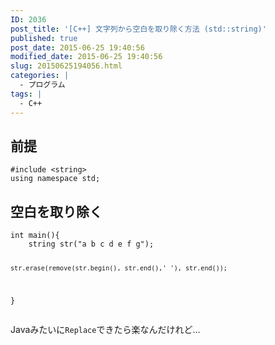 ```yaml
---
ID: 2036
post_title: '[C++] 文字列から空白を取り除く方法 (std::string)'
published: true
post_date: 2015-06-25 19:40:56
modified_date: 2015-06-25 19:40:56
slug: 20150625194056.html
categories: |
  - プログラム
tags: |
  - C++
---
```

<!--more-->
<h2>前提</h2>
<pre class="language-cpp"><code>#include &lt;string&gt;
using namespace std;</code></pre>


<h2>空白を取り除く</h2>
<pre class="language-cpp"><code>int main(){
    string str("a b c d e f g");

    str.erase(remove(str.begin(), str.end(),' '), str.end());
}</code></pre>

Javaみたいに<code>Replace</code>できたら楽なんだけれど…